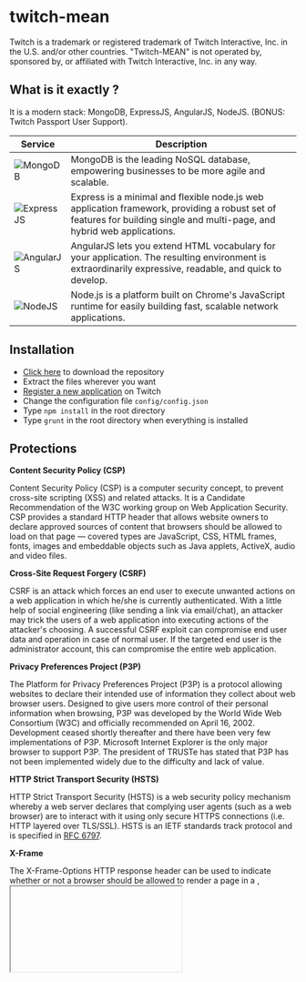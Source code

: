 # twitch-mean

Twitch is a trademark or registered trademark of Twitch Interactive, Inc. in the U.S. and/or other countries. "Twitch-MEAN" is not operated by, sponsored by, or affiliated with Twitch Interactive, Inc. in any way.

## What is it exactly ?

It is a modern stack: MongoDB, ExpressJS, AngularJS, NodeJS. (BONUS: Twitch Passport User Support).

Service | Description
------------ | -------------
![MongoDB](http://i.imgur.com/RTpfBjE.png) | MongoDB is the leading NoSQL database, empowering businesses to be more agile and scalable.
![ExpressJS](http://i.imgur.com/jZlmyuc.png) | Express is a minimal and flexible node.js web application framework, providing a robust set of features for building single and multi-page, and hybrid web applications.
![AngularJS](http://i.imgur.com/7cAlzCF.png) | AngularJS lets you extend HTML vocabulary for your application. The resulting environment is extraordinarily expressive, readable, and quick to develop.
![NodeJS](http://i.imgur.com/Ma9aR83.png) | Node.js is a platform built on Chrome's JavaScript runtime for easily building fast, scalable network applications.

## Installation

- [Click here](https://github.com/Schmoopiie/twitch-mean/archive/master.zip) to download the repository
- Extract the files wherever you want
- [Register a new application](http://www.twitch.tv/kraken/oauth2/clients/new) on Twitch
- Change the configuration file ``config/config.json``
- Type ``npm install`` in the root directory
- Type ``grunt`` in the root directory when everything is installed

## Protections

**Content Security Policy (CSP)**

Content Security Policy (CSP) is a computer security concept, to prevent cross-site scripting (XSS) and related attacks. It is a Candidate Recommendation of the W3C working group on Web Application Security. CSP provides a standard HTTP header that allows website owners to declare approved sources of content that browsers should be allowed to load on that page — covered types are JavaScript, CSS, HTML frames, fonts, images and embeddable objects such as Java applets, ActiveX, audio and video files.

**Cross-Site Request Forgery (CSRF)**

CSRF is an attack which forces an end user to execute unwanted actions on a web application in which he/she is currently authenticated. With a little help of social engineering (like sending a link via email/chat), an attacker may trick the users of a web application into executing actions of the attacker's choosing. A successful CSRF exploit can compromise end user data and operation in case of normal user. If the targeted end user is the administrator account, this can compromise the entire web application.

**Privacy Preferences Project (P3P)**

The Platform for Privacy Preferences Project (P3P) is a protocol allowing websites to declare their intended use of information they collect about web browser users. Designed to give users more control of their personal information when browsing, P3P was developed by the World Wide Web Consortium (W3C) and officially recommended on April 16, 2002. Development ceased shortly thereafter and there have been very few implementations of P3P. Microsoft Internet Explorer is the only major browser to support P3P. The president of TRUSTe has stated that P3P has not been implemented widely due to the difficulty and lack of value.

**HTTP Strict Transport Security (HSTS)**

HTTP Strict Transport Security (HSTS) is a web security policy mechanism whereby a web server declares that complying user agents (such as a web browser) are to interact with it using only secure HTTPS connections (i.e. HTTP layered over TLS/SSL). HSTS is an IETF standards track protocol and is specified in [RFC 6797](http://tools.ietf.org/html/rfc6797).

**X-Frame**

The X-Frame-Options HTTP response header can be used to indicate whether or not a browser should be allowed to render a page in a <frame>, <iframe> or <object> . Sites can use this to avoid clickjacking attacks, by ensuring that their content is not embedded into other sites.

**Cross-Site Scripting (XSS)**

Cross-Site Scripting (XSS) is a type of computer security vulnerability typically found in Web applications. XSS enables attackers to inject client-side script into Web pages viewed by other users. A cross-site scripting vulnerability may be used by attackers to bypass access controls such as the same origin policy.

## License

The MIT License (MIT)

Copyright (c) 2014 Schmoopiie

Permission is hereby granted, free of charge, to any person obtaining a copy
of this software and associated documentation files (the "Software"), to deal
in the Software without restriction, including without limitation the rights
to use, copy, modify, merge, publish, distribute, sublicense, and/or sell
copies of the Software, and to permit persons to whom the Software is
furnished to do so, subject to the following conditions:

The above copyright notice and this permission notice shall be included in
all copies or substantial portions of the Software.

THE SOFTWARE IS PROVIDED "AS IS", WITHOUT WARRANTY OF ANY KIND, EXPRESS OR
IMPLIED, INCLUDING BUT NOT LIMITED TO THE WARRANTIES OF MERCHANTABILITY,
FITNESS FOR A PARTICULAR PURPOSE AND NON INFRINGEMENT. IN NO EVENT SHALL THE
AUTHORS OR COPYRIGHT HOLDERS BE LIABLE FOR ANY CLAIM, DAMAGES OR OTHER
LIABILITY, WHETHER IN AN ACTION OF CONTRACT, TORT OR OTHERWISE, ARISING FROM,
OUT OF OR IN CONNECTION WITH THE SOFTWARE OR THE USE OR OTHER DEALINGS IN
THE SOFTWARE.